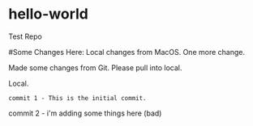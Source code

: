 # hello-world
Test Repo

#Some Changes Here:
Local changes from MacOS.
One more change.

Made some changes from Git. Please pull into local.

Local.

    commit 1 - This is the initial commit. 
commit 2 - i'm adding some things here (bad)
